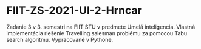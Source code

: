 # FIIT-ZS-2021-UI-2-Hrncar
 
Zadanie 3 v 3. semestri na FIIT STU v predmete Umelá inteligencia. Vlastná implementácia riešenie Travelling salesman problému za pomocou Tabu search algoritmu.
Vypracované v Pythone.
